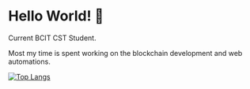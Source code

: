 # Hello World! 👋

Current BCIT CST Student.

Most my time is spent working on the blockchain development and web automations.

[![Top Langs](https://github-readme-stats.vercel.app/api/top-langs/?username=o-scarzhu&layout=compact&theme=tokyonight)](https://github.com/anuraghazra/github-readme-stats)
